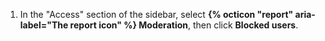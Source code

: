 1. In the "Access" section of the sidebar, select **{% octicon "report" aria-label="The report icon" %} Moderation**, then click **Blocked users**.

